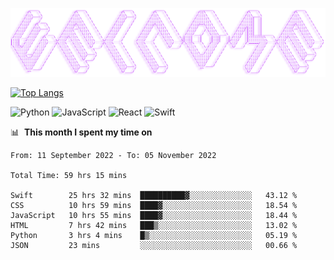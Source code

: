 
![ezcv logo](https://raw.githubusercontent.com/adammgerber/images/main/Welcome.png)

[![Top Langs](https://github-readme-stats.vercel.app/api/top-langs/?username=adammgerber&layout=compact)](https://github.com/anuraghazra/github-readme-stats)

![Python](https://img.shields.io/badge/python-3670A0?style=for-the-badge&logo=python&logoColor=ffdd54)
![JavaScript](https://img.shields.io/badge/javascript-%23323330.svg?style=for-the-badge&logo=javascript&logoColor=%23F7DF1E)
![React](https://img.shields.io/badge/react-%2320232a.svg?style=for-the-badge&logo=react&logoColor=%2361DAFB)
![Swift](https://img.shields.io/badge/swift-F54A2A?style=for-the-badge&logo=swift&logoColor=white)

📊 &nbsp;**This month I spent my time on**

<!--START_SECTION:waka-->

```text
From: 11 September 2022 - To: 05 November 2022

Total Time: 59 hrs 15 mins

Swift        25 hrs 32 mins  ██████████▓░░░░░░░░░░░░░░   43.12 %
CSS          10 hrs 59 mins  ████▓░░░░░░░░░░░░░░░░░░░░   18.54 %
JavaScript   10 hrs 55 mins  ████▓░░░░░░░░░░░░░░░░░░░░   18.44 %
HTML         7 hrs 42 mins   ███▒░░░░░░░░░░░░░░░░░░░░░   13.02 %
Python       3 hrs 4 mins    █▒░░░░░░░░░░░░░░░░░░░░░░░   05.19 %
JSON         23 mins         ░░░░░░░░░░░░░░░░░░░░░░░░░   00.66 %
```

<!--END_SECTION:waka-->

